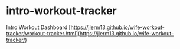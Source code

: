 # intro-workout-tracker
Intro Workout Dashboard
[https://jlerm13.github.io/wife-workout-tracker/workout-tracker.html](https://jlerm13.github.io/wife-workout-tracker/)
